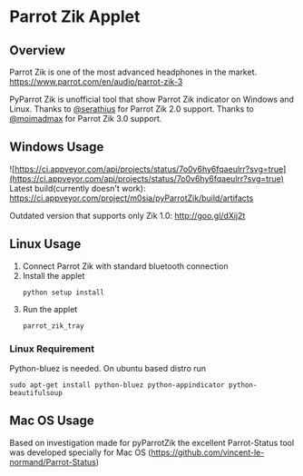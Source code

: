 Parrot Zik Applet
========

## Overview

Parrot Zik is one of the most advanced headphones in the market.
https://www.parrot.com/en/audio/parrot-zik-3

PyParrot Zik is unofficial tool that show Parrot Zik indicator on Windows and Linux.
Thanks to [@serathius](https://github.com/serathius) for Parrot Zik 2.0 support.
Thanks to [@moimadmax](https://github.com/moimadmax) for Parrot Zik 3.0 support.

## Windows Usage

![https://ci.appveyor.com/api/projects/status/7o0v6hy6fqaeulrr?svg=true](https://ci.appveyor.com/api/projects/status/7o0v6hy6fqaeulrr?svg=true)
Latest build(currently doesn't work):
https://ci.appveyor.com/project/m0sia/pyParrotZik/build/artifacts

Outdated version that supports only Zik 1.0:
http://goo.gl/dXij2t  

## Linux Usage

1. Connect Parrot Zik with standard bluetooth connection
2. Install the applet
   ```
   python setup install
   ```
3. Run the applet
   ```
   parrot_zik_tray
   ```

### Linux Requirement

Python-bluez is needed. On ubuntu based distro run

```
sudo apt-get install python-bluez python-appindicator python-beautifulsoup
```

## Mac OS Usage

Based on investigation made for pyParrotZik the excellent Parrot-Status tool was developed specially for Mac OS (https://github.com/vincent-le-normand/Parrot-Status)
